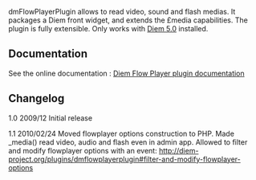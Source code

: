 dmFlowPlayerPlugin allows to read video, sound and flash medias.
It packages a Diem front widget, and extends the £media capabilities.
The plugin is fully extensible. Only works with [Diem 5.0](http://diem-project.org/) installed.

Documentation
-------------

See the online documentation : [Diem Flow Player plugin documentation](http://diem-project.org/plugins/dmflowplayerplugin)

Changelog
---------

1.0 2009/12
Initial release

1.1 2010/02/24
Moved flowplayer options construction to PHP.
Made _media() read video, audio and flash even in admin app.
Allowed to filter and modify flowplayer options with an event: http://diem-project.org/plugins/dmflowplayerplugin#filter-and-modify-flowplayer-options